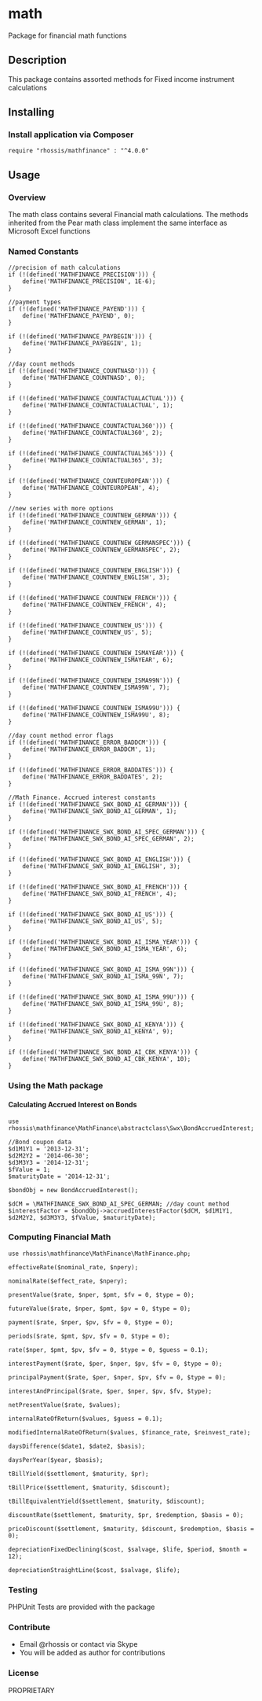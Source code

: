 # math
Package for financial math functions

## Description

This package contains assorted methods for Fixed income instrument calculations

## Installing

### Install application via Composer

    require "rhossis/mathfinance" : "^4.0.0"

## Usage

### Overview

The math class contains several Financial math calculations. The methods
inherited from the Pear math class implement the same interface as Microsoft
Excel functions

### Named Constants

    //precision of math calculations
    if (!(defined('MATHFINANCE_PRECISION'))) {
        define('MATHFINANCE_PRECISION', 1E-6);
    }

    //payment types
    if (!(defined('MATHFINANCE_PAYEND'))) {
        define('MATHFINANCE_PAYEND', 0);
    }

    if (!(defined('MATHFINANCE_PAYBEGIN'))) {
        define('MATHFINANCE_PAYBEGIN', 1);
    }

    //day count methods
    if (!(defined('MATHFINANCE_COUNTNASD'))) {
        define('MATHFINANCE_COUNTNASD', 0);
    }

    if (!(defined('MATHFINANCE_COUNTACTUALACTUAL'))) {
        define('MATHFINANCE_COUNTACTUALACTUAL', 1);
    }

    if (!(defined('MATHFINANCE_COUNTACTUAL360'))) {
        define('MATHFINANCE_COUNTACTUAL360', 2);
    }

    if (!(defined('MATHFINANCE_COUNTACTUAL365'))) {
        define('MATHFINANCE_COUNTACTUAL365', 3);
    }

    if (!(defined('MATHFINANCE_COUNTEUROPEAN'))) {
        define('MATHFINANCE_COUNTEUROPEAN', 4);
    }

    //new series with more options
    if (!(defined('MATHFINANCE_COUNTNEW_GERMAN'))) {
        define('MATHFINANCE_COUNTNEW_GERMAN', 1);
    }

    if (!(defined('MATHFINANCE_COUNTNEW_GERMANSPEC'))) {
        define('MATHFINANCE_COUNTNEW_GERMANSPEC', 2);
    }

    if (!(defined('MATHFINANCE_COUNTNEW_ENGLISH'))) {
        define('MATHFINANCE_COUNTNEW_ENGLISH', 3);
    }

    if (!(defined('MATHFINANCE_COUNTNEW_FRENCH'))) {
        define('MATHFINANCE_COUNTNEW_FRENCH', 4);
    }

    if (!(defined('MATHFINANCE_COUNTNEW_US'))) {
        define('MATHFINANCE_COUNTNEW_US', 5);
    }

    if (!(defined('MATHFINANCE_COUNTNEW_ISMAYEAR'))) {
        define('MATHFINANCE_COUNTNEW_ISMAYEAR', 6);
    }

    if (!(defined('MATHFINANCE_COUNTNEW_ISMA99N'))) {
        define('MATHFINANCE_COUNTNEW_ISMA99N', 7);
    }

    if (!(defined('MATHFINANCE_COUNTNEW_ISMA99U'))) {
        define('MATHFINANCE_COUNTNEW_ISMA99U', 8);
    }

    //day count method error flags
    if (!(defined('MATHFINANCE_ERROR_BADDCM'))) {
        define('MATHFINANCE_ERROR_BADDCM', 1);
    }

    if (!(defined('MATHFINANCE_ERROR_BADDATES'))) {
        define('MATHFINANCE_ERROR_BADDATES', 2);
    }

    //Math Finance. Accrued interest constants
    if (!(defined('MATHFINANCE_SWX_BOND_AI_GERMAN'))) {
        define('MATHFINANCE_SWX_BOND_AI_GERMAN', 1);
    }

    if (!(defined('MATHFINANCE_SWX_BOND_AI_SPEC_GERMAN'))) {
        define('MATHFINANCE_SWX_BOND_AI_SPEC_GERMAN', 2);
    }

    if (!(defined('MATHFINANCE_SWX_BOND_AI_ENGLISH'))) {
        define('MATHFINANCE_SWX_BOND_AI_ENGLISH', 3);
    }

    if (!(defined('MATHFINANCE_SWX_BOND_AI_FRENCH'))) {
        define('MATHFINANCE_SWX_BOND_AI_FRENCH', 4);
    }

    if (!(defined('MATHFINANCE_SWX_BOND_AI_US'))) {
        define('MATHFINANCE_SWX_BOND_AI_US', 5);
    }

    if (!(defined('MATHFINANCE_SWX_BOND_AI_ISMA_YEAR'))) {
        define('MATHFINANCE_SWX_BOND_AI_ISMA_YEAR', 6);
    }

    if (!(defined('MATHFINANCE_SWX_BOND_AI_ISMA_99N'))) {
        define('MATHFINANCE_SWX_BOND_AI_ISMA_99N', 7);
    }

    if (!(defined('MATHFINANCE_SWX_BOND_AI_ISMA_99U'))) {
        define('MATHFINANCE_SWX_BOND_AI_ISMA_99U', 8);
    }

    if (!(defined('MATHFINANCE_SWX_BOND_AI_KENYA'))) {
        define('MATHFINANCE_SWX_BOND_AI_KENYA', 9);
    }

    if (!(defined('MATHFINANCE_SWX_BOND_AI_CBK_KENYA'))) {
        define('MATHFINANCE_SWX_BOND_AI_CBK_KENYA', 10);
    }


### Using the Math package

#### Calculating Accrued Interest on Bonds
    use rhossis\mathfinance\MathFinance\abstractclass\Swx\BondAccruedInterest;

    //Bond coupon data
    $d1M1Y1 = '2013-12-31';
    $d2M2Y2 = '2014-06-30';
    $d3M3Y3 = '2014-12-31';
    $fValue = 1;
    $maturityDate = '2014-12-31';

    $bondObj = new BondAccruedInterest();

    $dCM = \MATHFINANCE_SWX_BOND_AI_SPEC_GERMAN; //day count method
    $interestFactor = $bondObj->accruedInterestFactor($dCM, $d1M1Y1, $d2M2Y2, $d3M3Y3, $fValue, $maturityDate);

### Computing Financial Math
    use rhossis\mathfinance\MathFinance\MathFinance.php;

    effectiveRate($nominal_rate, $npery);
    
    nominalRate($effect_rate, $npery);
    
    presentValue($rate, $nper, $pmt, $fv = 0, $type = 0);
    
    futureValue($rate, $nper, $pmt, $pv = 0, $type = 0);
    
    payment($rate, $nper, $pv, $fv = 0, $type = 0);
    
    periods($rate, $pmt, $pv, $fv = 0, $type = 0);
    
    rate($nper, $pmt, $pv, $fv = 0, $type = 0, $guess = 0.1);
    
    interestPayment($rate, $per, $nper, $pv, $fv = 0, $type = 0);
    
    principalPayment($rate, $per, $nper, $pv, $fv = 0, $type = 0);
    
    interestAndPrincipal($rate, $per, $nper, $pv, $fv, $type);
    
    netPresentValue($rate, $values);
    
    internalRateOfReturn($values, $guess = 0.1);
    
    modifiedInternalRateOfReturn($values, $finance_rate, $reinvest_rate);
    
    daysDifference($date1, $date2, $basis);
    
    daysPerYear($year, $basis);
    
    tBillYield($settlement, $maturity, $pr);
    
    tBillPrice($settlement, $maturity, $discount);
    
    tBillEquivalentYield($settlement, $maturity, $discount);
    
    discountRate($settlement, $maturity, $pr, $redemption, $basis = 0);
    
    priceDiscount($settlement, $maturity, $discount, $redemption, $basis = 0);
    
    depreciationFixedDeclining($cost, $salvage, $life, $period, $month = 12);
    
    depreciationStraightLine($cost, $salvage, $life);

### Testing

PHPUnit Tests are provided with the package

### Contribute

* Email @rhossis or contact via Skype
* You will be added as author for contributions

### License

PROPRIETARY
